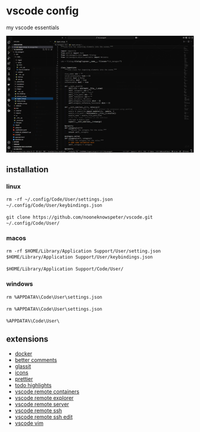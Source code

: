 # vscode config

my vscode essentials

![](https://github.com/nooneknowspeter/vscode/blob/main/public/screenshot.png)

## installation

### linux

```
rm -rf ~/.config/Code/User/settings.json ~/.config/Code/User/keybindings.json

git clone https://github.com/nooneknowspeter/vscode.git ~/.config/Code/User/
```

### macos

```
rm -rf $HOME/Library/Application Support/User/setting.json $HOME/Library/Application Support/User/keybindings.json

$HOME/Library/Application Support/Code/User/
```

### windows
```
rm %APPDATA%\Code\User\settings.json

rm %APPDATA%\Code\User\settings.json

%APPDATA%\Code\User\
```

## extensions

- [docker](https://marketplace.visualstudio.com/items?itemName=ms-azuretools.vscode-docker)
- [better comments](https://marketplace.visualstudio.com/items?itemName=aaron-bond.better-comments)
- [glassit](https://marketplace.visualstudio.com/items?itemName=s-nlf-fh.glassit)
- [icons](https://marketplace.visualstudio.com/items?itemName=tal7aouy.icons)
- [prettier](https://marketplace.visualstudio.com/items?itemName=esbenp.prettier-vscode)
- [todo highlights](https://marketplace.visualstudio.com/items?itemName=wayou.vscode-todo-highlight)
- [vscode remote containers](https://marketplace.visualstudio.com/items?itemName=ms-vscode-remote.remote-containers)
- [vscode remote explorer](https://marketplace.visualstudio.com/items?itemName=ms-vscode.remote-explorer)
- [vscode remote server](https://marketplace.visualstudio.com/items?itemName=ms-vscode.remote-server)
- [vscode remote ssh](https://marketplace.visualstudio.com/items?itemName=ms-vscode-remote.remote-ssh)
- [vscode remote ssh edit](https://marketplace.visualstudio.com/items?itemName=ms-vscode-remote.remote-ssh-edit)
- [vscode vim](https://marketplace.visualstudio.com/items?itemName=vscodevim.vim)
